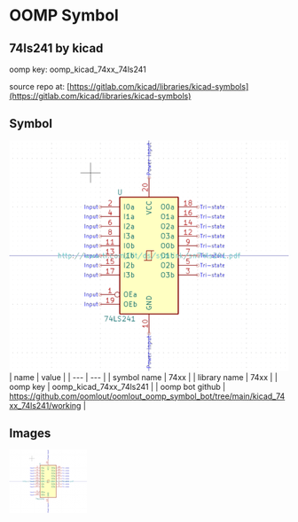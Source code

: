 # OOMP Symbol  
## 74ls241  by kicad  
  
oomp key: oomp_kicad_74xx_74ls241  
  
source repo at: [https://gitlab.com/kicad/libraries/kicad-symbols](https://gitlab.com/kicad/libraries/kicad-symbols)  
## Symbol  
  
[![working.png](working_600.png)](working.png)  
| name | value | 
| --- | --- | 
| symbol name | 74xx | 
| library name | 74xx | 
| oomp key | oomp_kicad_74xx_74ls241 | 
| oomp bot github | https://github.com/oomlout/oomlout_oomp_symbol_bot/tree/main/kicad_74xx_74ls241/working | 
## Images  
  
[![working.png](working_140.png)](working.png)  
